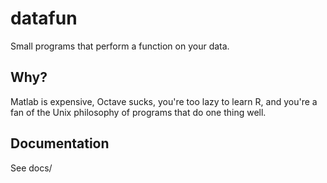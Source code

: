 
datafun
=======

Small programs that perform a function on your data.



Why?
----

Matlab is expensive, Octave sucks, you're too lazy to learn R, and you're a fan of the Unix philosophy of programs that do one thing well.


Documentation
-------------

See docs/
